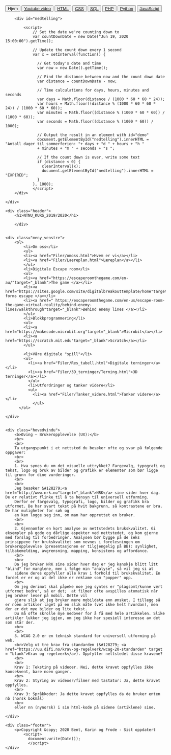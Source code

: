 <!DOCTYPE html> <!-- Holder med referanse i hht HTML5 standard -->
<meta charset="UTF-8">
<head>

<title>Startsiden</title> <!-- Tittel på HTML filen min i nettleservinduet-->

<!-- Koblingen til .css filen (stilarket) mitt -->
<link href="minstil.css" rel="stylesheet" type="text/css">
<meta name="viewport" content="width=device-width, initial-scale=1">


</head>

<body>

<main>
    <div class="meny_topp">
        <button type="button" class="button button-grey">Hjem</button>
        <button type="button" class="button button-grey"><a href="http://www.youtube.com/channel/UCFB7G96aSKQjiRxnOyjffuQ"target="_blank">Youtube video</a></button>
        <button type="button" class="button button-grey"><a href="https://www.w3schools.com/html/default.asp"target="_blank">HTML</a></button>
        <button type="button" class="button button-grey"><a href="https://www.w3schools.com/css/default.asp"target="_blank">CSS</a></button>
        <button type="button" class="button button-grey"><a href="https://www.w3schools.com/sql/default.asp"target="_blank">SQL</a></button>
        <button type="button" class="btn btn-defult"><a href="https://www.w3schools.com/php/default.asp"target="_blank">PHP</a></button>
        <button type="button" class="button button-grey"><a href="https://www.w3schools.com/python/default.asp" target="_blank">Python</a></button>
        <button type="button" class="button button-grey"><a href="https://www.w3schools.com/js/default.asp" target="_blank">JavaScript</a></button>
    
        <div id="nedtelling"> 
        
            <script>
                // Set the date we're counting down to
                var countDownDate = new Date("Jun 19, 2020 15:00:00").getTime();
                
                // Update the count down every 1 second
                var x = setInterval(function() {
                
                  // Get today's date and time
                  var now = new Date().getTime();
                    
                  // Find the distance between now and the count down date
                  var distance = countDownDate - now;
                    
                  // Time calculations for days, hours, minutes and seconds
                  var days = Math.floor(distance / (1000 * 60 * 60 * 24));
                  var hours = Math.floor((distance % (1000 * 60 * 60 * 24)) / (1000 * 60 * 60));
                  var minutes = Math.floor((distance % (1000 * 60 * 60)) / (1000 * 60));
                  var seconds = Math.floor((distance % (1000 * 60)) / 1000);
                    
                  // Output the result in an element with id="demo"
                  document.getElementById("nedtelling").innerHTML = "Antall dager til sommerferien: "+ days + "d " + hours + "h "
                  + minutes + "m " + seconds + "s ";
                    
                  // If the count down is over, write some text 
                  if (distance < 0) {
                    clearInterval(x);
                    document.getElementById("nedtelling").innerHTML = "EXPIRED";
                  }
                }, 1000);
                </script>
        </div>

    </div>

    <div class="header">
        <h1>NTNU_KURS_2019/2020</h1>
        
        </div>
    
    
    <div class="meny_venstre">
        <ol>
            <li>Om oss</li>
            <ul>
            <li><a href="Filer/omoss.html">Hvem er vi</a></li>
            <li><a href="Filer/Laereplan.html">Læreplan</a></li>
            </ul>
            <li>Digitale Escape room</li>
            <ul>
            <li><a href="https://escaperoomthegame.com/en-au/"target="_blank">The game </a></li>
            <li><a href="https://sites.google.com/site/digitalbreakouttemplate/home"target="_blank">Google forms escape </a></li>
            <li><a href=" https://escaperoomthegame.com/en-us/escape-room-the-game-virtual-reality/behind-enemy-lines/walkthrough"target="_blank">Behind enemy lines </a></li>     
            </ul>
            <li>Blokkprogrammering</li>
            <ul>
            <li><a href="https://makecode.microbit.org"target="_blank">Microbit</a></li>
            <li><a href="https://scratch.mit.edu"target="_blank">Scratch</a></li>
            </ul>
           
            <li>Våre digitale "spill"</li>
            <ul>
              <li><a href="Filer/Res_tabell.html">Digitale terninger</a></li>
              <li><a href="Filer/3D_terninger/Terning.html">3D terninger</a></li>
              </ul>
              <li>Utfordringer og tanker videre</li>
              <ul>
                <li><a href="Filer/Tanker_videre.html">Tanker videre</a></li>
                </ul>
          </ol>
        
    </div>
       
    
    <div class="hovedvindu">
        <b>Øving – Brukeropplevelse (UX):</b>
        <br>
        <br>
        Ta utgangspunkt i et nettsted du besøker ofte og svar på følgende oppgaver:
        <br>
        <br>
        1. Hva synes du om det visuelle uttrykket? Fargevalg, typografi og tekst, logo og bruk av bilder og grafikk er elementer som bør ligge til grunn for dine vurderinger.
        <br>
        <br>
        Jeg besøker &#128279;<a href="http://www.nrk.no"target="_blank">NRK</a> sine sider hver dag. De er relativt flinke til å ta hensyn til universell utforming.
        Derfor er fargevalg, typografi, logo, bilder og grafikk bra utformet. De har svart tekst på hvit bakgrunn, så kontrastene er bra. De har muligheter for søk og 
        en kan logge seg inn, om man har opprettet en bruker. 
        <br>
        <br>
        2. Gjennomfør en kort analyse av nettstedets brukskvalitet. Gi eksempler på gode og dårlige aspekter ved nettstedet, og kom gjerne med forslag til forbedringer. Analysen bør bygge på de seks prinsippene for brukskvalitet som nevnes i forelesningen om brukeropplevelse (presentasjonen er tilgjengelig på BB): synlighet, tilbakemelding, avgrensning, mapping, konsistens og affordance.
        <br>
        <br>
        Da jeg bruker NRK sine sider hver dag er jeg kanskje blitt litt "blind" for manglene, men i følge min "analyse", så vil jeg si at 
        sidene deres oppfyller alle krav i forhold til brukskvalitet. En fordel er er og at det ikke er reklame som "popper" opp.
        <br>
        Om jeg derimot skal påpeke noe jeg syntes er "plagsomt/kunne vært utformet bedre", så er det;  at filmer ofte avspilles atomatisk når jeg bruker leser på mobil. Dette vil 
        gjøre slik at jeg bruker mere mobildata enn ønsket. I tillegg så er noen artikler laget på en slik måte (vet ikke helt hvordan), men der er det mye bilder og lite tekst. 
        Du må ofte skrolle mye nedover for å få med hele artikkelen. Slike artikler lukker jeg igjen, om jeg ikke har spesiell interesse av det som står der.
        <br>
        <br>
        3. WCAG 2.0 er en teknisk standard for universell utforming på web. 
        <br>Velg ut tre krav fra standarden (&#128279; <a href="https://uu.difi.no/krav-og-regelverk/wcag-20-standarden" target = "blank">Krav og regelverk</a>). Oppfyller nettstedet disse kravene?
        <br>
        <br>
        Krav 1: Teksting på videoer. Nei, dette kravet oppfylles ikke konsekvent, bare noen ganger.
        <br>
        Krav 2: Styring av videoer/filmer med tastatur: Ja, dette kravet oppfylles.
        <br>
        Krav 3: Språkkoder: Ja dette kravet oppfylles da de bruker enten nb (norsk bokmål) 
        <br>
        eller nn (nynorsk) i sin html-kode på sidene (artiklene) sine.
        
    </div>

    <div class="footer">
        <p>Copyright &copy; 2020 Bent, Karin og Frode - Sist oppdatert
            <script>
              document.write(Date());
              </script>
    </div>
</main>

<!-- Slutt på body og HTML -->
</body>
</html>
